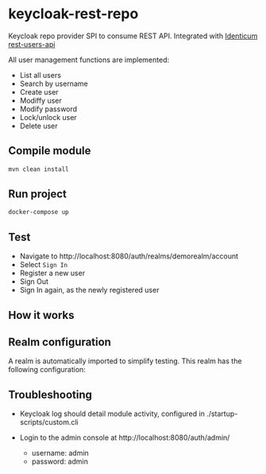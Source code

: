 # keycloak-rest-repo

Keycloak repo provider SPI to consume REST API.
Integrated with [Identicum rest-users-api](https://github.com/Identicum/rest-users-api)

All user management functions are implemented:
- List all users
- Search by username
- Create user
- Modiffy user
- Modify password
- Lock/unlock user
- Delete user

## Compile module
```sh
mvn clean install
```

## Run project
```sh
docker-compose up
```

## Test
- Navigate to http://localhost:8080/auth/realms/demorealm/account
- Select `Sign In`
- Register a new user
- Sign Out
- Sign In again, as the newly registered user

## How it works
<TODO>

## Realm configuration
A realm is automatically imported to simplify testing. This realm has the following configuration:
<TODO>

## Troubleshooting
- Keycloak log should detail module activity, configured in ./startup-scripts/custom.cli

- Login to the admin console at http://localhost:8080/auth/admin/
  - username: admin
  - password: admin
